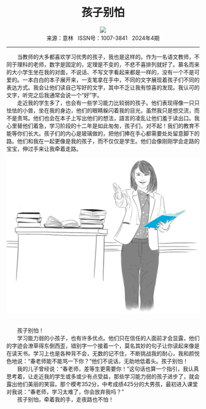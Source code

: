 # <center>孩子别怕</center> 

<div align=center><img src="https://raw.githubusercontent.com/leaguecn/magazines/main/img_authors/%d7%f7%d5%df%a3%ba%b4%ba%c0%cf%ca%a6.jpg"></div> 

<center>来源：意林   ISSN号：1007-3841   2024年4期</center> 


* * *


　　当教师的大多都喜欢学习优秀的孩子，我也是这样的。作为一名语文教师，不同于理科的老师，数字是固定的，定理是不变的，不悲不喜排列就好了。慕名而来的大小学生坐在我的对面，不说话、不写文字看起来都是一样的，没有一个不是可爱的。一本白白的本子展开来，一支笔拿在手中，不同的文字展现着孩子们不同的表达方式。我会让他们读自己写好的文字，其中不乏让我有惊喜的发现。我认可的文字，听完之后我通常会说一个“好”字。  
　　走近我的学生多了，也会有一些学习能力比较弱的孩子。他们表现得像一只只怯怯的小兽，坐在我的身边，他们的眼睛躲闪着我的目光，虽然我只是想交流，而不是责骂。他们也会在本子上写出他们的想法，語言的凌乱让他们羞于读出口。我心里替他们着急，学习阶段的十二年是如此匆匆，孩子们，对不起！我们的教育不能等你们长大。孩子们的内心是玻璃做的，把他们捧在手心都需要处处留意脚下的路。他们和我在一起更像是我的孩子，而不仅仅是学生。他们会像刚刚学会走路的宝宝，伸过手来让我牵着走路。

![](https://raw.githubusercontent.com/leaguecn/magazines/main/img/yili20240463-1-l.jpg)

  
<br>　　孩子别怕！  
　　学习能力弱的小孩子，也有许多优点。他们只在信任的人面前才会显露，他们的字迹会潦草得东倒西歪，错别字一个接着一个，莫名其妙的句子让你读起来像是在读天书。学习上也是各种背不会，无数的记不住，不断挑战我的耐心，我和颜悦色地说：“春老师能不能骂一下你？”他们不说话，无助地低着头。孩子别怕！  
　　我的儿子曾经说：“春老师，差等生更需要你！”这句话也算一个指引，我认真思考着，让走近我的学生或多或少有点受益，那些学习能力弱的孩子进步了，就会露出他们美丽的笑容。那个模考352分，中考成绩425分的大男孩，最初进入课堂对我说：“春老师，学习太难了，你会放弃我吗？”  
　　孩子别怕，牵着我的手，走夜路也不怕！